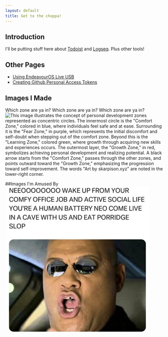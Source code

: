 ```yaml
---
layout: default
title: Get to the choppa!
---
```

## Introduction
I'll be putting stuff here about [Todoist](https://todoist.com) and [Logseq](https://logseq.com). Plus other tools!

## Other Pages
 - [Using EndeavourOS Live USB](endeavouros-live-usb/)
 - [Creating Github Personal Access Tokens](create-github-pac/)

## Images I Made
Which zone are ya in? Which zone are ya in? Which zone are ya in?
![This image illustrates the concept of personal development zones represented as concentric circles. The innermost circle is the "Comfort Zone," colored in blue, where individuals feel safe and at ease. Surrounding it is the "Fear Zone," in purple, which represents the initial discomfort and self-doubt when stepping out of the comfort zone. Beyond this is the "Learning Zone," colored green, where growth through acquiring new skills and experiences occurs. The outermost layer, the "Growth Zone," in red, symbolizes achieving personal development and realizing potential. A black arrow starts from the "Comfort Zone," passes through the other zones, and points outward toward the "Growth Zone," emphasizing the progression toward self-improvement. The words "Art by skarpison.xyz" are noted in the lower-right corner.](images/comfort-to-growth-arrow.png)

##Images I'm Amused By
![A meme showing a character resembling Morpheus from The Matrix, wearing sunglasses, with an open mouth as if speaking. The text above reads: "NEOOOOOOOO WAKE UP FROM YOUR COMFY OFFICE JOB AND ACTIVE SOCIAL LIFE YOU'RE A HUMAN BATTERY NEO COME LIVE IN A CAVE WITH US AND EAT PORRIDGE SLOP.](images/neo.jpg)
